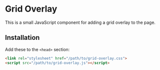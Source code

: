 # Grid Overlay

This is a small JavaScript component for adding a grid overlay to the page.

## Installation

Add these to the `<head>` section:

```html
<link rel="stylesheet" href="/path/to/grid-overlay.css">
<script src="/path/to/grid-overlay.js"></script>
```

